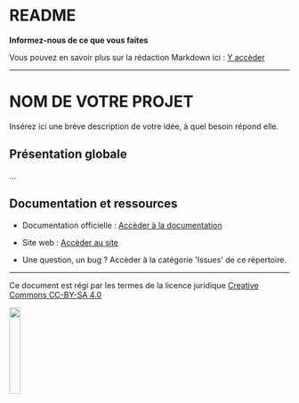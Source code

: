 # README

**Informez-nous de ce que vous faites**

Vous pouvez en savoir plus sur la rédaction Markdown ici : [Y accèder](https://blog.wax-o.com/2014/04/tutoriel-un-guide-pour-bien-commencer-avec-markdown/)

---

# NOM DE VOTRE PROJET

Insérez ici une brève description de votre idée, à quel besoin répond elle.

## Présentation globale

...

## Documentation et ressources

* Documentation officielle : [Accèder à la documentation](https://votre_site.ici)
* Site web : [Accèder au site](https://votre_site.ici)

* Une question, un bug ? Accèder à la catégorie 'Issues' de ce répertoire.

---

Ce document est régi par les termes de la licence juridique [Creative Commons CC-BY-SA 4.0](https://creativecommons.org/licenses/by-sa/4.0/deed.fr) 

<img style="display: center; margin: 0 auto;" src="https://mirrors.creativecommons.org/presskit/buttons/88x31/png/by-sa.png" width="20%">
